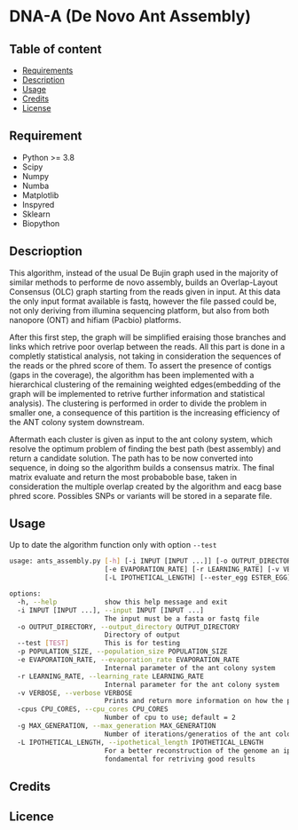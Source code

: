 # DNA-A (De Novo Ant Assembly)

## Table of content

- [Requirements](#requirement)
- [Description](#descrioption)
- [Usage](#usage)
- [Credits](#credits)
- [License](#licence)

## Requirement

- Python >= 3.8
- Scipy
- Numpy
- Numba
- Matplotlib
- Inspyred
- Sklearn
- Biopython


## Descrioption

This algorithm, instead of the usual De Bujin graph used in the majority of similar methods to performe de novo assembly, builds an Overlap-Layout Consensus (OLC) graph starting from the reads given in input. At this data the only input format available is fastq, however the file passed could be, not only deriving from illumina sequencing platform, but also from both nanopore (ONT) and hifiam (Pacbio) platforms.

After this first step, the graph will be simplified eraising those branches and links which retrive poor overlap between the reads. All this part is done in a completly statistical analysis, not taking in consideration the sequences of the reads or the phred score of them.
To assert the presence of contigs (gaps in the coverage), the algorithm has been implemented with a hierarchical clustering of the remaining weighted edges(embedding of the graph will be implemented to retrive further information and statistical analysis). The clustering is performed in order to divide the problem in smaller one, a consequence of this partition is the increasing efficiency of the ANT colony system downstream.

Aftermath each cluster is given as input to the ant colony system, which resolve the optimum problem of finding the best path (best assembly) and return a candidate solution. The path has to be now converted into sequence, in doing so the algorithm builds a consensus matrix. The final matrix evaluate and return the most probaboble base, taken in consideration the multiple overlap created by the algorithm and eacg base phred score. Possibles SNPs or variants will be stored in a separate file.

## Usage

Up to date the algorithm function only with option `--test`

``` bash
usage: ants_assembly.py [-h] [-i INPUT [INPUT ...]] [-o OUTPUT_DIRECTORY] [--test [TEST]] [-p POPULATION_SIZE]
                        [-e EVAPORATION_RATE] [-r LEARNING_RATE] [-v VERBOSE] [-cpus CPU_CORES] [-g MAX_GENERATION]       
                        [-L IPOTHETICAL_LENGTH] [--ester_egg ESTER_EGG]

options:
  -h, --help            show this help message and exit
  -i INPUT [INPUT ...], --input INPUT [INPUT ...]
                        The input must be a fasta or fastq file
  -o OUTPUT_DIRECTORY, --output_directory OUTPUT_DIRECTORY
                        Directory of output
  --test [TEST]         This is for testing
  -p POPULATION_SIZE, --population_size POPULATION_SIZE
  -e EVAPORATION_RATE, --evaporation_rate EVAPORATION_RATE
                        Internal parameter of the ant colony system
  -r LEARNING_RATE, --learning_rate LEARNING_RATE
                        Internal parameter for the ant colony system
  -v VERBOSE, --verbose VERBOSE
                        Prints and return more information on how the process is developing
  -cpus CPU_CORES, --cpu_cores CPU_CORES
                        Number of cpu to use; default = 2
  -g MAX_GENERATION, --max_generation MAX_GENERATION
                        Number of iterations/generatios of the ant colony algorithm
  -L IPOTHETICAL_LENGTH, --ipothetical_length IPOTHETICAL_LENGTH
                        For a better reconstruction of the genome an ipotetical lenght of the sequence to rebuild is      
                        fondamental for retriving good results
```


## Credits



## Licence